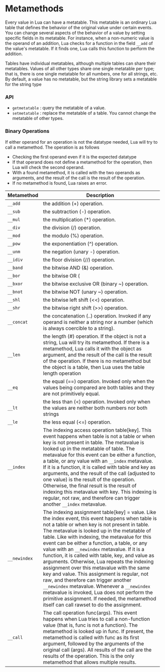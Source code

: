  # Metamethods
Every value in Lua can have a metatable. This metatable is an ordinary Lua table
that defines the behavior of the original value under certain events. You can
change several aspects of the behavior of a value by setting specific fields
in its metatable. For instance, when a non-numeric value is the operand of an
addition, Lua checks for a function in the field `__add` of the value's metatable.
If it finds one, Lua calls this function to perform the addition.

Tables have individual metatables, although multiple tables can share their metatables.
Values of all other types share one single metatable per type; that is, there is
one single metatable for all numbers, one for all strings, etc. By default, a
value has no metatable, but the string library sets a metatable for the string type

### API
- `getmetatable` : query the metatable of a value.
- `setmetatable` : replace the metatable of a table. You cannot change the metatable of other types.

### Binary Operations
If either operand for an operation is not the datatype needed, Lua will try to
call a metamethod.  The operation is as follows
- Checking the first operand even if it is the expected datatype
- If that operand does not define a metamethod for the operation, then Lua will check the second operand.
- With a found metamethod, it is called with the two operands as arguments,
  and the result of the call is the result of the operation.
- If no metamethod is found, Lua raises an error.

| Metamethod | Description                                                     |
|------------|-----------------------------------------------------------------|
| `__add`    | the addition (+) operation.
| `__sub`    | the subtraction (-) operation.
| `__mul`    | the multiplication (\*) operation.
| `__div`    | the division (/) operation.
| `__mod`    | the modulo (%) operation.
| `__pow`    | the exponentiation (^) operation.
| `__unm`    | the negation (unary -) operation.
| `__idiv`   | the floor division (//) operation.
| `__band`   | the bitwise AND (&) operation.
| `__bor`    | the bitwise OR (|) operation.
| `__bxor`   | the bitwise exclusive OR (binary ~) operation.
| `__bnot`   | the bitwise NOT (unary ~) operation.
| `__shl`    | the bitwise left shift (<<) operation.
| `__shr`    | the bitwise right shift (>>) operation.
| `__concat` | the concatenation (..) operation. Invoked if any operand is neither a string nor a number (which is always coercible to a string).
| `__len`    | the length (#) operation. If the object is not a string, Lua will try its metamethod. If there is a metamethod, Lua calls it with the object as argument, and the result of the call is the result of the operation. If there is no metamethod but the object is a table, then Lua uses the table length operation
| `__eq`     | the equal (==) operation. Invoked only when the values being compared are both tables and they are not primitively equal.
| `__lt`     | the less than (<) operation. Invoked only when the values are neither both numbers nor both strings
| `__le`     | the less equal (<=) operation.
| `__index`  | The indexing access operation table[key]. This event happens when table is not a table or when key is not present in table. The metavalue is looked up in the metatable of table. The metavalue for this event can be either a function, a table, or any value with an `__index` metavalue. If it is a function, it is called with table and key as arguments, and the result of the call (adjusted to one value) is the result of the operation. Otherwise, the final result is the result of indexing this metavalue with key. This indexing is regular, not raw, and therefore can trigger another `__index` metavalue.
|`__newindex`| The indexing assignment table[key] = value. Like the index event, this event happens when table is not a table or when key is not present in table. The metavalue is looked up in the metatable of table. Like with indexing, the metavalue for this event can be either a function, a table, or any value with an `__newindex` metavalue. If it is a function, it is called with table, key, and value as arguments. Otherwise, Lua repeats the indexing assignment over this metavalue with the same key and value. This assignment is regular, not raw, and therefore can trigger another `__newindex` metavalue. Whenever a `__newindex` metavalue is invoked, Lua does not perform the primitive assignment. If needed, the metamethod itself can call rawset to do the assignment.
| `__call`   | The call operation func(args). This event happens when Lua tries to call a non-function value (that is, func is not a function). The metamethod is looked up in func. If present, the metamethod is called with func as its first argument, followed by the arguments of the original call (args). All results of the call are the results of the operation. This is the only metamethod that allows multiple results.
